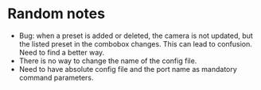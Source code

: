 # Random notes

* Bug: when a preset is added or deleted, the camera is not updated, but the listed preset in the combobox changes. This can lead to confusion. Need to find a better way.
* There is no way to change the name of the config file.
* Need to have absolute config file and the port name as mandatory command parameters.

